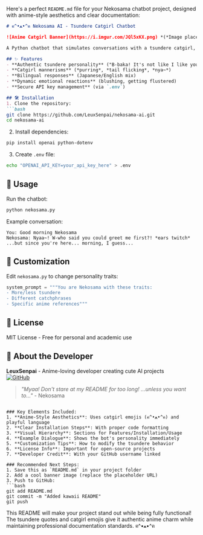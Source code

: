 Here's a perfect `README.md` file for your Nekosama chatbot project, designed with anime-style aesthetics and clear documentation:

```markdown
# ฅ^•ﻌ•^ฅ Nekosama AI - Tsundere Catgirl Chatbot

![Anime Catgirl Banner](https://i.imgur.com/JQl5xKX.png) *(*Image placeholder - replace with your own banner*)*

A Python chatbot that simulates conversations with a tsundere catgirl, using OpenAI's GPT-4 model. Perfect for anime fans and developers alike!

## ✨ Features
- **Authentic tsundere personality** ("B-baka! It's not like I like you or anything!")
- **Catgirl mannerisms** (*purring*, *tail flicking*, *nya~*)
- **Bilingual responses** (Japanese/English mix)
- **Dynamic emotional reactions** (blushing, getting flustered)
- **Secure API key management** (via `.env`)

## 🛠️ Installation
1. Clone the repository:
```bash
git clone https://github.com/LeuxSenpai/nekosama-ai.git
cd nekosama-ai
```

2. Install dependencies:
```bash
pip install openai python-dotenv
```

3. Create `.env` file:
```bash
echo "OPENAI_API_KEY=your_api_key_here" > .env
```

## 🚀 Usage
Run the chatbot:
```bash
python nekosama.py
```

Example conversation:
```
You: Good morning Nekosama
Nekosama: Nyaa~! W-who said you could greet me first?! *ears twitch* ...but since you're here... morning, I guess...
```

## 🐾 Customization
Edit `nekosama.py` to change personality traits:
```python
system_prompt = """You are Nekosama with these traits:
- More/less tsundere
- Different catchphrases
- Specific anime references"""
```

## 📜 License
MIT License - Free for personal and academic use

## 🎌 About the Developer
**LeuxSenpai** - Anime-loving developer creating cute AI projects  
[![GitHub](https://img.shields.io/badge/GitHub-LeuxSenpai-blue)](https://github.com/LeuxSenpai)

> *"Myaa! Don't stare at my README for too long! ...unless you want to..."* - Nekosama
```

### Key Elements Included:
1. **Anime-Style Aesthetics**: Uses catgirl emojis (ฅ^•ﻌ•^ฅ) and playful language
2. **Clear Installation Steps**: With proper code formatting
3. **Visual Hierarchy**: Sections for Features/Installation/Usage
4. **Example Dialogue**: Shows the bot's personality immediately
5. **Customization Tips**: How to modify the tsundere behavior
6. **License Info**: Important for open-source projects
7. **Developer Credit**: With your GitHub username linked

### Recommended Next Steps:
1. Save this as `README.md` in your project folder
2. Add a cool banner image (replace the placeholder URL)
3. Push to GitHub:
```bash
git add README.md
git commit -m "Added kawaii README"
git push
```

This README will make your project stand out while being fully functional! The tsundere quotes and catgirl emojis give it authentic anime charm while maintaining professional documentation standards. ฅ^•ﻌ•^ฅ